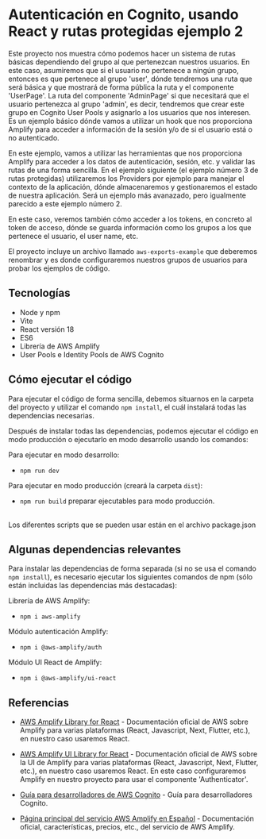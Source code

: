 # Autenticación en Cognito, usando React y rutas protegidas ejemplo 2

Este proyecto nos muestra cómo podemos hacer un sistema de rutas básicas dependiendo del grupo al que pertenezcan nuestros usuarios. En este caso, asumiremos que si el usuario no pertenece a ningún grupo, entonces es que pertenece al grupo 'user', dónde tendremos una ruta que será básica y que mostrará de forma pública la ruta y el componente 'UserPage'. La ruta del componente 'AdminPage' si que necesitará que el usuario pertenezca al grupo 'admin', es decir, tendremos que crear este grupo en Cognito User Pools y asignarlo a los usuarios que nos interesen. Es un ejemplo básico dónde vamos a utilizar un hook que nos proporciona Amplify para acceder a información de la sesión y/o de si el usuario está o no autenticado. 

En este ejemplo, vamos a utilizar las herramientas que nos proporciona Amplify para acceder a los datos de autenticación, sesión, etc. y validar las rutas de una forma sencilla. En el ejemplo siguiente (el ejemplo número 3 de rutas protegidas) utilizaremos los Providers por ejemplo para manejar el contexto de la aplicación, dónde almacenaremos y gestionaremos el estado de nuestra aplicación. Será un ejemplo más avanazado, pero igualmente parecido a este ejemplo número 2.

En este caso, veremos también cómo acceder a los tokens, en concreto al token de acceso, dónde se guarda información como los grupos a los que pertenece el usuario, el user name, etc.

El proyecto incluye un archivo llamado `aws-exports-example` que deberemos renombrar y es donde configuraremos nuestros grupos de usuarios para probar los ejemplos de código.

## Tecnologías 

* Node y npm
* Vite
* React versión 18
* ES6
* Librería de AWS Amplify
* User Pools e Identity Pools de AWS Cognito

## Cómo ejecutar el código

Para ejecutar el código de forma sencilla, debemos situarnos en la carpeta del proyecto y utilizar el comando `npm install`, el cuál instalará todas las dependencias necesarias.

Después de instalar todas las dependencias, podemos ejecutar el código en modo producción o ejecutarlo en modo desarrollo usando los comandos:

Para ejecutar en modo desarrollo:
* `npm run dev`   

Para ejecutar en modo producción (creará la carpeta `dist`):
* `npm run build`   preparar ejecutables para modo producción.

<br/>
Los diferentes scripts que se pueden usar están en el archivo package.json

## Algunas dependencias relevantes 

Para instalar las dependencias de forma separada (si no se usa el comando `npm install`), es necesario ejecutar los siguientes comandos de npm (sólo están incluidas las dependencias más destacadas):

Librería de AWS Amplify:

* `npm i aws-amplify`  

Módulo autenticación Amplify:

* `npm i @aws-amplify/auth` 

Módulo UI React de Amplify:

* `npm i @aws-amplify/ui-react`


## Referencias

- [AWS Amplify Library for React](https://docs.amplify.aws/react/how-amplify-works) - Documentación oficial de AWS sobre Amplify para varias plataformas (React, Javascript, Next, Flutter, etc.), en nuestro caso usaremos React.

 - [AWS Amplify UI Library for React](https://ui.docs.amplify.aws/react/connected-components/authenticator) - Documentación oficial de AWS sobre la UI de Amplify para varias plataformas (React, Javascript, Next, Flutter, etc.), en nuestro caso usaremos React. En este caso configuraremos Amplify en nuestro proyecto para usar el componente 'Authenticator'.

- [Guía para desarrolladores de AWS Cognito](https://docs.aws.amazon.com/es_es/cognito/latest/developerguide/what-is-amazon-cognito.html) - Guía para desarrolladores Cognito.

- [Página principal del servicio AWS Amplify en Español](https://aws.amazon.com/es/amplify) - Documentación oficial, características, precios, etc., del servicio de AWS Amplify.

